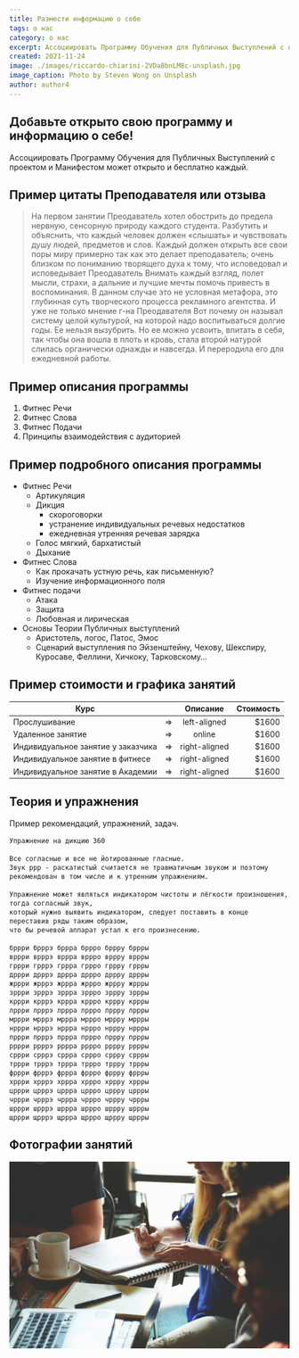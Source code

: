```yaml
---
title: Размести информацию о себе
tags: о нас
category: о нас
excerpt: Ассоциировать Программу Обучения для Публичных Выступлений с проектом и Манифестом может открыто и бесплатно каждый.
created: 2021-11-24
image: ./images/riccardo-chiarini-2VDa8bnLM8c-unsplash.jpg
image_caption: Photo by Steven Wong on Unsplash
author: author4
---
```


## Добавьте открыто свою программу и информацию о себе!

Ассоциировать Программу Обучения для Публичных Выступлений с проектом и Манифестом может открыто и бесплатно каждый.

## Пример цитаты Преподавателя или отзыва

> На первом занятии Преодаватель хотел обострить до предела нервную, сенсорную природу каждого студента.
> Разбутить и объяснить, что каждый человек должен «слышать» и чувствовать душу людей, предметов и слов.
> Каждый должен открыть все свои поры миру примерно так как это делает преподаватель; очень близком по пониманию творящего духа к тому, что исповедовал и исповедывает Преодаватель
> Внимать каждый взгляд, полет мысли, страхи, а дальние и лучшие мечты помочь привесть в воспоминания.
> В данном случае это не условная метафора, это глубинная суть творческого процесса рекламного агентства. И уже не только мнение г-на Преодавателя
> Вот почему он называл систему целой культурой, на которой надо воспитываться долгие годы.
> Ее нельзя вызубрить. Но ее можно усвоить, впитать в себя, так чтобы она вошла в плоть и кровь, стала второй натурой слилась органически однажды и навсегда.
> И переродила его для ежедневной работы.

## Пример описания программы

1. Фитнес Речи
2. Фитнес Слова
3. Фитнес Подачи
4. Принципы взаимодействия с аудиторией

## Пример подробного описания программы

- Фитнес Речи
  - Артикуляция
  - Дикция
    - скороговорки
    - устранение индивидуальных речевых недостатков
    - ежедневная утренняя речевая зарядка
  - Голос мягкий, бархатистый 
  - Дыхание
- Фитнес Слова
    - Как прокачать устную речь, как письменную?
    - Изучение информационного поля
- Фитнес подачи
    - Атака
    - Защита
    - Любовная и лирическая
- Основы Теории Публичных выступлений
    - Аристотель, логос, Патос, Эмос
    - Сценарий выступления по Эйзенштейну, Чехову, Шекспиру, Куросаве, Феллини, Хичкоку, Тарковскому…

## Пример стоимости и графика занятий

| Курс   | |      Описание      |  Стоимость |
|----------|:--|:-------------:|------:|
| Прослушивание |  => |   left-aligned | $1600 |
| Удаленное занятие |  => |   online   |   $1600 |
| Индивидуальное занятие у заказчика |  => |  right-aligned |    $1600 |
| Индивидуальное занятие в фитнесе |  => |  right-aligned |    $1600 |
| Индивидуальное занятие в Академии |  => |  right-aligned |    $1600 |

## Теория и упражнения

Пример рекомендаций, упражнений, задач.

```
Упражнение на дикцию 360

Все согласные и все не йотированные гласные.
Звук ррр - раскатистый считается не травматичным звуком и поэтому рекомендован в том числе и к утренним упражнениям.

Упражнение может являться индикатором чистоты и лёгкости произношения, тогда согласный звук,
который нужно выявить индикатором, следует поставить в конце переставив ряды таким образом, 
что бы речевой аппарат устал к его произнесению.

бррри брррэ бррра бррро бррру бррры
вррри врррэ вррра вррро вррру вррры
гррри грррэ гррра гррро гррру гррры
дррри дрррэ дррра дррро дррру дррры
жррри жрррэ жррра жррро жррру жррры
зррри зрррэ зррра зррро зррру зррры
кррри крррэ кррра кррро кррру кррры
лррри лрррэ лррра лррро лррру лррры
мррри мрррэ мррра мррро мррру мррры
нррри нрррэ нррра нррро нррру нррры
пррри прррэ пррра пррро пррру пррры
рррри ррррэ рррра рррро рррру рррры
сррри срррэ сррра сррро сррру сррры
тррри трррэ тррра тррро тррру тррры
фррри фрррэ фррра фррро фррру фррры
хррри хрррэ хррра хррро хррру хррры
цррри црррэ цррра цррро цррру цррры
чррри чрррэ чррра чррро чррру чррры
шррри шрррэ шррра шррро шррру шррры
щррри щрррэ щррра щррро щррру щррры

```

## Фотографии занятий

![Photo by Ingmar Hoogerhoud on Unsplash](./images/startup-594090_1920.jpg)
